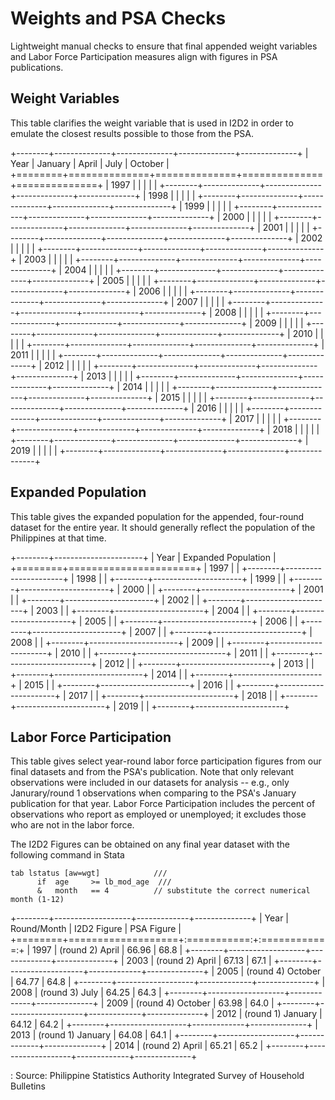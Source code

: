 # Weights and PSA Checks

Lightweight manual checks to ensure that final appended weight variables and Labor Force Participation measures align with figures in PSA publications.

## Weight Variables

This table clarifies the weight variable that is used in I2D2 in order to emulate the closest results possible to those from the PSA.

+--------+--------------+--------------+--------------+--------------+
| Year   | January      | April        | July         | October      |
+========+==============+==============+==============+==============+
| 1997   |              |              |              |              |
+--------+--------------+--------------+--------------+--------------+
| 1998   |              |              |              |              |
+--------+--------------+--------------+--------------+--------------+
| 1999   |              |              |              |              |
+--------+--------------+--------------+--------------+--------------+
| 2000   |              |              |              |              |
+--------+--------------+--------------+--------------+--------------+
| 2001   |              |              |              |              |
+--------+--------------+--------------+--------------+--------------+
| 2002   |              |              |              |              |
+--------+--------------+--------------+--------------+--------------+
| 2003   |              |              |              |              |
+--------+--------------+--------------+--------------+--------------+
| 2004   |              |              |              |              |
+--------+--------------+--------------+--------------+--------------+
| 2005   |              |              |              |              |
+--------+--------------+--------------+--------------+--------------+
| 2006   |              |              |              |              |
+--------+--------------+--------------+--------------+--------------+
| 2007   |              |              |              |              |
+--------+--------------+--------------+--------------+--------------+
| 2008   |              |              |              |              |
+--------+--------------+--------------+--------------+--------------+
| 2009   |              |              |              |              |
+--------+--------------+--------------+--------------+--------------+
| 2010   |              |              |              |              |
+--------+--------------+--------------+--------------+--------------+
| 2011   |              |              |              |              |
+--------+--------------+--------------+--------------+--------------+
| 2012   |              |              |              |              |
+--------+--------------+--------------+--------------+--------------+
| 2013   |              |              |              |              |
+--------+--------------+--------------+--------------+--------------+
| 2014   |              |              |              |              |
+--------+--------------+--------------+--------------+--------------+
| 2015   |              |              |              |              |
+--------+--------------+--------------+--------------+--------------+
| 2016   |              |              |              |              |
+--------+--------------+--------------+--------------+--------------+
| 2017   |              |              |              |              |
+--------+--------------+--------------+--------------+--------------+
| 2018   |              |              |              |              |
+--------+--------------+--------------+--------------+--------------+
| 2019   |              |              |              |              |
+--------+--------------+--------------+--------------+--------------+

## Expanded Population

This table gives the expanded population for the appended, four-round dataset for the entire year. It should generally reflect the population of the Philippines at that time.

+--------+----------------------+
| Year   | Expanded Population  |
+========+======================+
| 1997   |                      |
+--------+----------------------+
| 1998   |                      |
+--------+----------------------+
| 1999   |                      |
+--------+----------------------+
| 2000   |                      |
+--------+----------------------+
| 2001   |                      |
+--------+----------------------+
| 2002   |                      |
+--------+----------------------+
| 2003   |                      |
+--------+----------------------+
| 2004   |                      |
+--------+----------------------+
| 2005   |                      |
+--------+----------------------+
| 2006   |                      |
+--------+----------------------+
| 2007   |                      |
+--------+----------------------+
| 2008   |                      |
+--------+----------------------+
| 2009   |                      |
+--------+----------------------+
| 2010   |                      |
+--------+----------------------+
| 2011   |                      |
+--------+----------------------+
| 2012   |                      |
+--------+----------------------+
| 2013   |                      |
+--------+----------------------+
| 2014   |                      |
+--------+----------------------+
| 2015   |                      |
+--------+----------------------+
| 2016   |                      |
+--------+----------------------+
| 2017   |                      |
+--------+----------------------+
| 2018   |                      |
+--------+----------------------+
| 2019   |                      |
+--------+----------------------+

## Labor Force Participation

This table gives select year-round labor force participation figures from our final datasets and from the PSA's publication. Note that only relevant observations were included in our datasets for analysis -- e.g., only Janurary/round 1 observations when comparing to the PSA's January publication for that year. Labor Force Participation includes the percent of observations who report as employed or unemployed; it excludes those who are not in the labor force.

The I2D2 Figures can be obtained on any final year dataset with the following command in Stata

```{stata}
tab lstatus [aw=wgt]            ///
	  if  age     >= lb_mod_age  ///
	  &   month   == 4          // substitute the correct numerical month (1-12)
```

+--------+-------------------+-------------+--------------+
| Year   | Round/Month       | I2D2 Figure | PSA Figure   |
+========+===================+:===========:+:============:+
| 1997   | (round 2) April   | 66.96       | 68.8         |
+--------+-------------------+-------------+--------------+
| 2003   | (round 2) April   | 67.13       | 67.1         |
+--------+-------------------+-------------+--------------+
| 2005   | (round 4) October | 64.77       | 64.8         |
+--------+-------------------+-------------+--------------+
| 2008   | (round 3) July    | 64.25       | 64.3         |
+--------+-------------------+-------------+--------------+
| 2009   | (round 4) October | 63.98       | 64.0         |
+--------+-------------------+-------------+--------------+
| 2012   | (round 1) January | 64.12       | 64.2         |
+--------+-------------------+-------------+--------------+
| 2013   | (round 1) January | 64.08       | 64.1         |
+--------+-------------------+-------------+--------------+
| 2014   | (round 2) April   | 65.21       | 65.2         |
+--------+-------------------+-------------+--------------+

: Source: Philippine Statistics Authority Integrated Survey of Household Bulletins
